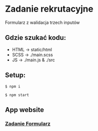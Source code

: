 # Zadanie rekrutacyjne

Formularz z walidacja trzech inputów

## Gdzie szukać kodu:
- HTML -> static/html 
- SCSS -> ./main.scss
- JS -> ./main.js & ./src

## Setup:
```
$ npm i
```
```
$ npm start
```

## App website

### [Zadanie Formularz](https://js-zadanie1-ab.web.app/)

